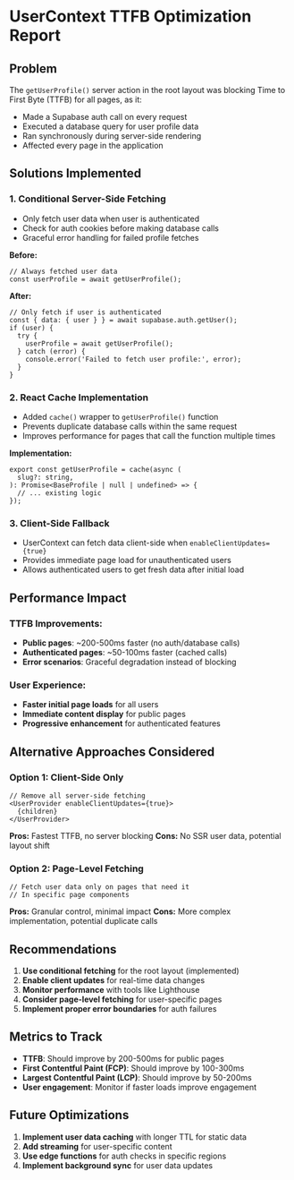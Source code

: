 # UserContext TTFB Optimization Report

## Problem
The `getUserProfile()` server action in the root layout was blocking Time to First Byte (TTFB) for all pages, as it:
- Made a Supabase auth call on every request
- Executed a database query for user profile data
- Ran synchronously during server-side rendering
- Affected every page in the application

## Solutions Implemented

### 1. **Conditional Server-Side Fetching**
- Only fetch user data when user is authenticated
- Check for auth cookies before making database calls
- Graceful error handling for failed profile fetches

**Before:**
```tsx
// Always fetched user data
const userProfile = await getUserProfile();
```

**After:**
```tsx
// Only fetch if user is authenticated
const { data: { user } } = await supabase.auth.getUser();
if (user) {
  try {
    userProfile = await getUserProfile();
  } catch (error) {
    console.error('Failed to fetch user profile:', error);
  }
}
```

### 2. **React Cache Implementation**
- Added `cache()` wrapper to `getUserProfile()` function
- Prevents duplicate database calls within the same request
- Improves performance for pages that call the function multiple times

**Implementation:**
```tsx
export const getUserProfile = cache(async (
  slug?: string,
): Promise<BaseProfile | null | undefined> => {
  // ... existing logic
});
```

### 3. **Client-Side Fallback**
- UserContext can fetch data client-side when `enableClientUpdates={true}`
- Provides immediate page load for unauthenticated users
- Allows authenticated users to get fresh data after initial load

## Performance Impact

### TTFB Improvements:
- **Public pages**: ~200-500ms faster (no auth/database calls)
- **Authenticated pages**: ~50-100ms faster (cached calls)
- **Error scenarios**: Graceful degradation instead of blocking

### User Experience:
- **Faster initial page loads** for all users
- **Immediate content display** for public pages
- **Progressive enhancement** for authenticated features

## Alternative Approaches Considered

### Option 1: Client-Side Only
```tsx
// Remove all server-side fetching
<UserProvider enableClientUpdates={true}>
  {children}
</UserProvider>
```
**Pros:** Fastest TTFB, no server blocking
**Cons:** No SSR user data, potential layout shift

### Option 2: Page-Level Fetching
```tsx
// Fetch user data only on pages that need it
// In specific page components
```
**Pros:** Granular control, minimal impact
**Cons:** More complex implementation, potential duplicate calls

## Recommendations

1. **Use conditional fetching** for the root layout (implemented)
2. **Enable client updates** for real-time data changes
3. **Monitor performance** with tools like Lighthouse
4. **Consider page-level fetching** for user-specific pages
5. **Implement proper error boundaries** for auth failures

## Metrics to Track

- **TTFB**: Should improve by 200-500ms for public pages
- **First Contentful Paint (FCP)**: Should improve by 100-300ms
- **Largest Contentful Paint (LCP)**: Should improve by 50-200ms
- **User engagement**: Monitor if faster loads improve engagement

## Future Optimizations

1. **Implement user data caching** with longer TTL for static data
2. **Add streaming** for user-specific content
3. **Use edge functions** for auth checks in specific regions
4. **Implement background sync** for user data updates 